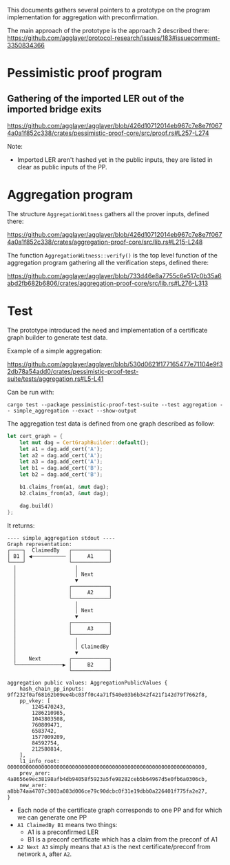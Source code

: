 This documents gathers several pointers to a prototype on the program implementation for aggregation with preconfirmation.

The main approach of the prototype is the approach 2 described there: https://github.com/agglayer/protocol-research/issues/183#issuecomment-3350834366

# Pessimistic proof program

## Gathering of the imported LER out of the imported bridge exits

https://github.com/agglayer/agglayer/blob/426d10712014eb967c7e8e7f0674a0a1f852c338/crates/pessimistic-proof-core/src/proof.rs#L257-L274

Note:

- Imported LER aren't hashed yet in the public inputs, they are listed in clear as public inputs of the PP.

# Aggregation program

The structure `AggregationWitness` gathers all the prover inputs, defined there:

https://github.com/agglayer/agglayer/blob/426d10712014eb967c7e8e7f0674a0a1f852c338/crates/aggregation-proof-core/src/lib.rs#L215-L248

The function `AggregationWitness::verify()` is the top level function of the aggregation program gathering all the verification steps, defined there:

https://github.com/agglayer/agglayer/blob/733d46e8a7755c6e517c0b35a6abd2fb682b6806/crates/aggregation-proof-core/src/lib.rs#L276-L313

# Test

The prototype introduced the need and implementation of a certificate graph builder to generate test data.

Example of a simple aggregation:

https://github.com/agglayer/agglayer/blob/530d0621f177165477e71104e9f32db78a54add0/crates/pessimistic-proof-test-suite/tests/aggregation.rs#L5-L41

Can be run with:

```
cargo test --package pessimistic-proof-test-suite --test aggregation -- simple_aggregation --exact --show-output
```

The aggregation test data is defined from one graph described as follow:

```rust
let cert_graph = {
    let mut dag = CertGraphBuilder::default();
    let a1 = dag.add_cert('A');
    let a2 = dag.add_cert('A');
    let a3 = dag.add_cert('A');
    let b1 = dag.add_cert('B');
    let b2 = dag.add_cert('B');

    b1.claims_from(a1, &mut dag);
    b2.claims_from(a3, &mut dag);

    dag.build()
};
```

It returns:

```
---- simple_aggregation stdout ----
Graph representation:
┌────┐  ClaimedBy   ┌────────────┐
│ B1 │ ◀─────────── │     A1     │
└────┘              └────────────┘
  │                   │
  │                   │ Next
  │                   ▼
  │                 ┌────────────┐
  │                 │     A2     │
  │                 └────────────┘
  │                   │
  │                   │ Next
  │                   ▼
  │                 ┌────────────┐
  │                 │     A3     │
  │                 └────────────┘
  │                   │
  │                   │ ClaimedBy
  │                   ▼
  │    Next         ┌────────────┐
  └───────────────▶ │     B2     │
                    └────────────┘

aggregation public values: AggregationPublicValues {
    hash_chain_pp_inputs: 9ff232f0af68162b09ee4bc03ff0c4a71f540e03b6b342f421f142d79f7662f8,
    pp_vkey: [
        1245470243,
        1286210985,
        1043803508,
        760809471,
        6583742,
        1577009209,
        84592754,
        212580814,
    ],
    l1_info_root: 0000000000000000000000000000000000000000000000000000000000000000,
    prev_arer: 4a8656e9ec38198afb4db94058f5923a5fe98282ceb5b64967d5e0fb6a0306cb,
    new_arer: a8bb74aa4707c3003a083d006ce79c90dcbc0f31e19dbb0a226401f775fa2e27,
}
```

- Each node of the certificate graph corresponds to one PP and for which we can generate one PP
- `A1 ClaimedBy B1` means two things:
  - A1 is a preconfirmed LER
  - B1 is a preconf certificate which has a claim from the preconf of A1
- `A2 Next A3` simply means that `A3` is the next certificate/preconf from network `A`, after `A2`.

